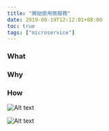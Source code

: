```yaml
---
title: "開始使用微服務"
date: 2019-08-19T12:12:01+08:00
toc: true
tags: ["microservice"]
---
```


<!--more-->

### What

### Why

### How

![Alt text](/images/monolithic.drawio.png)

![Alt text](/images/microservice.drawio.png)
